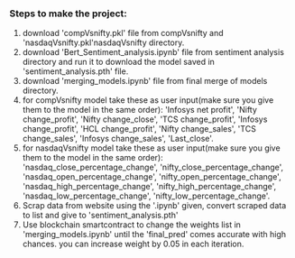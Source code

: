 ### Steps to make the project:
  1. download 'compVsnifty.pkl' file from compVsnifty and 'nasdaqVsnifty.pkl'nasdaqVsnifty directory.
  2. download 'Bert_Sentiment_analysis.ipynb' file from sentiment analysis directory and run it to download the model saved in 'sentiment_analysis.pth' file.
  3. download 'merging_models.ipynb' file from final merge of models directory.
  4. for compVsnifty model take these as user input(make sure you give them to the model in the same order):
         'Infosys net profit',
         'Nifty change_profit',
         'Nifty change_close',
         'TCS change_profit',
         'Infosys change_profit',
         'HCL change_profit',
         'Nifty change_sales',
         'TCS change_sales',
         'Infosys change_sales',
         'Last_close'.
  5. for nasdaqVsnifty model take these as user input(make sure you give them to the model in the same order):
         'nasdaq_close_percentage_change',
         'nifty_close_percentage_change',
         'nasdaq_open_percentage_change',
         'nifty_open_percentage_change',
         'nasdaq_high_percentage_change',
         'nifty_high_percentage_change',
         'nasdaq_low_percentage_change',
         'nifty_low_percentage_change'.
  6. Scrap data from website using the '.ipynb' given, convert scraped data to list and give to 'sentiment_analysis.pth'
  7. Use blockchain smartcontract to change the weights list in 'merging_models.ipynb' until the 'final_pred' comes accurate with high chances. you can increase weight by 0.05
in each iteration.
